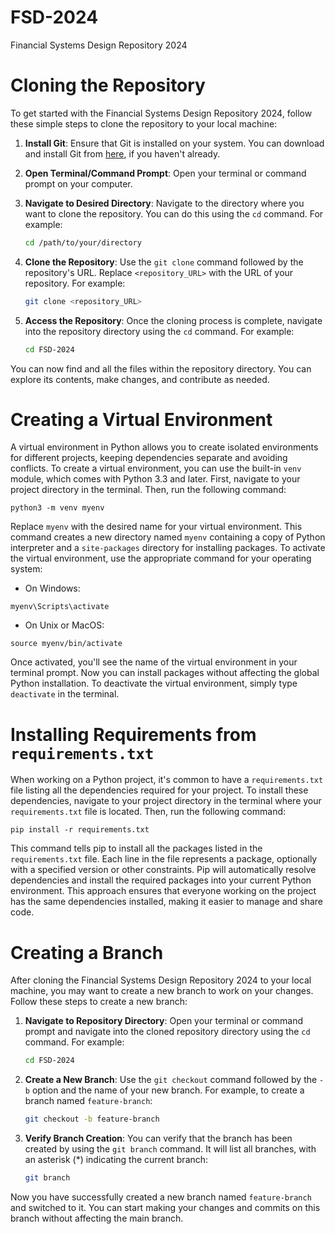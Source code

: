 # FSD-2024
Financial Systems Design Repository 2024

# Cloning the Repository

To get started with the Financial Systems Design Repository 2024, follow these simple steps to clone the repository to your local machine:

1. **Install Git**: Ensure that Git is installed on your system. You can download and install Git from [here](https://git-scm.com/), if you haven't already.

2. **Open Terminal/Command Prompt**: Open your terminal or command prompt on your computer.

3. **Navigate to Desired Directory**: Navigate to the directory where you want to clone the repository. You can do this using the `cd` command. For example:
   ```bash
   cd /path/to/your/directory
   ```

4. **Clone the Repository**: Use the `git clone` command followed by the repository's URL. Replace `<repository_URL>` with the URL of your repository. For example:
   ```bash
   git clone <repository_URL>
   ```

5. **Access the Repository**: Once the cloning process is complete, navigate into the repository directory using the `cd` command. For example:
   ```bash
   cd FSD-2024
   ```

You can now find and all the files within the repository directory. You can explore its contents, make changes, and contribute as needed.


# Creating a Virtual Environment

A virtual environment in Python allows you to create isolated environments for different projects, keeping dependencies separate and avoiding conflicts. To create a virtual environment, you can use the built-in `venv` module, which comes with Python 3.3 and later. First, navigate to your project directory in the terminal. Then, run the following command:

```
python3 -m venv myenv
```

Replace `myenv` with the desired name for your virtual environment. This command creates a new directory named `myenv` containing a copy of Python interpreter and a `site-packages` directory for installing packages. To activate the virtual environment, use the appropriate command for your operating system:

- On Windows:

```
myenv\Scripts\activate
```

- On Unix or MacOS:

```
source myenv/bin/activate
```

Once activated, you'll see the name of the virtual environment in your terminal prompt. Now you can install packages without affecting the global Python installation. To deactivate the virtual environment, simply type `deactivate` in the terminal.

# Installing Requirements from `requirements.txt`

When working on a Python project, it's common to have a `requirements.txt` file listing all the dependencies required for your project. To install these dependencies, navigate to your project directory in the terminal where your `requirements.txt` file is located. Then, run the following command:

```
pip install -r requirements.txt
```

This command tells pip to install all the packages listed in the `requirements.txt` file. Each line in the file represents a package, optionally with a specified version or other constraints. Pip will automatically resolve dependencies and install the required packages into your current Python environment. This approach ensures that everyone working on the project has the same dependencies installed, making it easier to manage and share code.

# Creating a Branch

After cloning the Financial Systems Design Repository 2024 to your local machine, you may want to create a new branch to work on your changes. Follow these steps to create a new branch:

1. **Navigate to Repository Directory**: Open your terminal or command prompt and navigate into the cloned repository directory using the `cd` command. For example:
   ```bash
   cd FSD-2024
   ```

2. **Create a New Branch**: Use the `git checkout` command followed by the `-b` option and the name of your new branch. For example, to create a branch named `feature-branch`:
   ```bash
   git checkout -b feature-branch
   ```

3. **Verify Branch Creation**: You can verify that the branch has been created by using the `git branch` command. It will list all branches, with an asterisk (*) indicating the current branch:
   ```bash
   git branch
   ```

Now you have successfully created a new branch named `feature-branch` and switched to it. You can start making your changes and commits on this branch without affecting the main branch.


